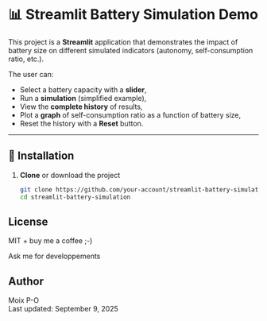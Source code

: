 # 📊 Streamlit Battery Simulation Demo

This project is a **Streamlit** application that demonstrates the impact of battery size on different simulated indicators (autonomy, self-consumption ratio, etc.).

The user can:
- Select a battery capacity with a **slider**,
- Run a **simulation** (simplified example),
- View the **complete history** of results,
- Plot a **graph** of self-consumption ratio as a function of battery size,
- Reset the history with a **Reset** button.

---

## 🚀 Installation

1. **Clone** or download the project  
   ```bash
   git clone https://github.com/your-account/streamlit-battery-simulation.git
   cd streamlit-battery-simulation

## License

MIT + buy me a coffee ;-)

Ask me for developpements

## Author

Moix P-O  
Last updated: September 9, 2025
